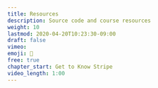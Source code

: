 ```yaml
---
title: Resources
description: Source code and course resources
weight: 10
lastmod: 2020-04-20T10:23:30-09:00
draft: false
vimeo: 
emoji: 📜
free: true
chapter_start: Get to Know Stripe 
video_length: 1:00
---
```

